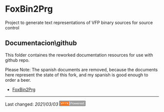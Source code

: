 # FoxBin2Prg

Project to generate text representations of VFP binary sources for source control

## Documentacion\github
This folder containes the reworked documentation resources for use with github repo.

Please Note: The spanish documents are removed, because the documents here represent the state of this fork,
and my spanish is good enough to order a beer.

- [FoxBin2Prg](./FoxBin2Prg.md)

----
Last changed: _2021/03/03_ ![Picture](./pictures/vfpxpoweredby_alternative.gif)